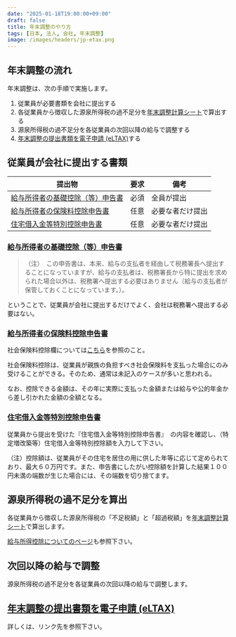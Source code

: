 ```yaml
---
date: "2025-01-18T19:00:00+09:00"
draft: false
title: 年末調整のやり方
tags: [日本, 法人, 会社, 年末調整]
image: /images/headers/jp-etax.png
---
```


## 年末調整の流れ

年末調整は、次の手順で実施します。

1. 従業員が必要書類を会社に提出する
1. 各従業員から徴収した源泉所得税の過不足分を[年末調整計算シート](https://www.nta.go.jp/taxes/tetsuzuki/shinsei/annai/gensen/annai/nencho_keisan/index.htm)で算出する
1. 源泉所得税の過不足分を各従業員の次回以降の給与で調整する
1. [年末調整の提出書類を電子申請 (eLTAX)](/posts/jp-nencho-eltax/)する

## 従業員が会社に提出する書類

提出物 | 要求 | 備考
--|--|--
[給与所得者の基礎控除（等）申告書](https://www.nta.go.jp/taxes/tetsuzuki/shinsei/annai/gensen/annai/1648_73.htm) | 必須 | 全員が提出
[給与所得者の保険料控除申告書](https://www.nta.go.jp/taxes/tetsuzuki/shinsei/annai/gensen/annai/1648_05.htm) | 任意 | 必要な者だけ提出
[住宅借入金等特別控除申告書](https://www.nta.go.jp/publication/pamph/shotoku/jukari/index.htm) | 任意 | 必要な者だけ提出

### [給与所得者の基礎控除（等）申告書](https://www.nta.go.jp/taxes/tetsuzuki/shinsei/annai/gensen/annai/1648_73.htm)

> （注）　この申告書は、本来、給与の支払者を経由して税務署長へ提出することになっていますが、給与の支払者は、税務署長から特に提出を求められた場合以外は、税務署へ提出する必要はありません（給与の支払者が保管しておくことになっています。）。

ということで、従業員が会社に提出するだけでよく、会社は税務署へ提出する必要はない。

### [給与所得者の保険料控除申告書](https://www.nta.go.jp/taxes/tetsuzuki/shinsei/annai/gensen/annai/1648_05.htm)

社会保険料控除欄については[こちら](https://www.nta.go.jp/taxes/shiraberu/taxanswer/shotoku/1130.htm)を参照のこと。

社会保険料控除は、従業員が親族の負担すべき社会保険料を支払った場合にのみ受けることができる。そのため、通常は未記入のケースが多いと思われる。

なお、控除できる金額は、その年に実際に支払った金額または給与や公的年金から差し引かれた金額の全額となる。

### [住宅借入金等特別控除申告書](https://www.nta.go.jp/publication/pamph/shotoku/jukari/index.htm)

従業員から提出を受けた『住宅借入金等特別控除申告書』　の内容を確認し、（特定増改築等）住宅借入金等特別控除額を入力して下さい。

（注）控除額は、従業員がその住宅を居住の用に供した年等に応じて定められており、最大６０万円です。また、申告書にしたがい控除額を計算した結果１００円未満の端数が生じた場合には、その端数を切り捨てます。

## 源泉所得税の過不足分を算出

各従業員から徴収した源泉所得税の「不足税額」と「超過税額」を[年末調整計算シート](https://www.nta.go.jp/taxes/tetsuzuki/shinsei/annai/gensen/annai/nencho_keisan/index.htm)で算出します。

[給与所得控除についてのページ](https://www.nta.go.jp/taxes/shiraberu/taxanswer/shotoku/1410.htm)も参照下さい。

## 次回以降の給与で調整

源泉所得税の過不足分を各従業員の次回以降の給与で調整します。

## [年末調整の提出書類を電子申請 (eLTAX)](/posts/jp-nencho-eltax/)

詳しくは、リンク先を参照下さい。

